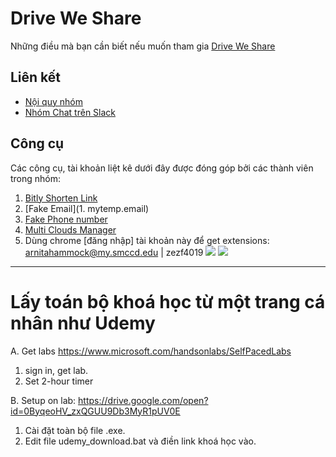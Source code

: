 # Drive We Share 

Những điều mà bạn cần biết nếu muốn tham gia [Drive We Share](https://www.facebook.com/groups/driveweshare2017/)

## Liên kết

- [Nội quy nhóm](rules.md)
- [Nhóm Chat trên Slack](https://chambiproductionhouse.slack.com/)

## Công cụ

Các công cụ, tài khoản liệt kê dưới đây được đóng góp bởi các thành viên trong nhóm:

1. [Bitly Shorten Link ](bit.ly)
2. [Fake Email](1. mytemp.email) 
3. [Fake Phone number](textnow.com)
4. [Multi Clouds Manager](multcloud.com)
5. Dùng chrome [đăng nhập] tài khoản này để get extensions:  arnitahammock@my.smccd.edu | zezf4019
![](http://i.imgur.com/0bk0HBq.png)
![](http://i.imgur.com/ZXxrsxI.png)



______________________________________________________________    


# 



# Lấy toán bộ khoá học từ một trang cá nhân như Udemy


A. Get labs
https://www.microsoft.com/handsonlabs/SelfPacedLabs

1. sign in, get lab.
2. Set 2-hour timer


B. Setup on lab:
https://drive.google.com/open?id=0ByqeoHV_zxQGUU9Db3MyR1pUV0E

1. Cài đặt toàn bộ file .exe.
2. Edit file udemy_download.bat và điền link khoá học vào.



